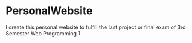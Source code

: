 # PersonalWebsite
I create this personal website to fulfill the last project or final exam of 3rd Semester Web Programming 1
